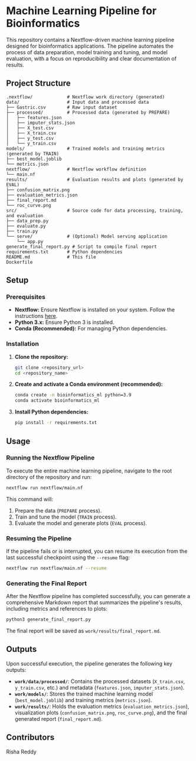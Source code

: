 # Machine Learning Pipeline for Bioinformatics

This repository contains a Nextflow-driven machine learning pipeline designed for bioinformatics applications. The pipeline automates the process of data preparation, model training and tuning, and model evaluation, with a focus on reproducibility and clear documentation of results.

## Project Structure

```
.nextflow/             # Nextflow work directory (generated)
data/                  # Input data and processed data
├── Gastric.csv        # Raw input dataset
├── processed/         # Processed data (generated by PREPARE)
│   ├── features.json
│   ├── imputer_stats.json
│   ├── X_test.csv
│   ├── X_train.csv
│   ├── y_test.csv
│   └── y_train.csv
models/                # Trained models and training metrics (generated by TRAIN)
├── best_model.joblib
└── metrics.json
nextflow/              # Nextflow workflow definition
└── main.nf
results/               # Evaluation results and plots (generated by EVAL)
├── confusion_matrix.png
├── evaluation_metrics.json
├── final_report.md
└── roc_curve.png
src/                   # Source code for data processing, training, and evaluation
├── data_prep.py
├── evaluate.py
├── train.py
└── serve/             # (Optional) Model serving application
    └── app.py
generate_final_report.py # Script to compile final report
requirements.txt       # Python dependencies
README.md              # This file
Dockerfile
```

## Setup

### Prerequisites

*   **Nextflow:** Ensure Nextflow is installed on your system. Follow the instructions [here](https://www.nextflow.io/docs/latest/getstarted.html#installation).
*   **Python 3.x:** Ensure Python 3 is installed.
*   **Conda (Recommended):** For managing Python dependencies.

### Installation

1.  **Clone the repository:**
    ```bash
    git clone <repository_url>
    cd <repository_name>
    ```

2.  **Create and activate a Conda environment (recommended):**
    ```bash
    conda create -n bioinformatics_ml python=3.9
    conda activate bioinformatics_ml
    ```

3.  **Install Python dependencies:**
    ```bash
    pip install -r requirements.txt
    ```

## Usage

### Running the Nextflow Pipeline

To execute the entire machine learning pipeline, navigate to the root directory of the repository and run:

```bash
nextflow run nextflow/main.nf
```

This command will: 
1.  Prepare the data (`PREPARE` process).
2.  Train and tune the model (`TRAIN` process).
3.  Evaluate the model and generate plots (`EVAL` process).

### Resuming the Pipeline

If the pipeline fails or is interrupted, you can resume its execution from the last successful checkpoint using the `--resume` flag:

```bash
nextflow run nextflow/main.nf --resume
```

### Generating the Final Report

After the Nextflow pipeline has completed successfully, you can generate a comprehensive Markdown report that summarizes the pipeline's results, including metrics and references to plots:

```bash
python3 generate_final_report.py
```

The final report will be saved as `work/results/final_report.md`.

## Outputs

Upon successful execution, the pipeline generates the following key outputs:

*   **`work/data/processed/`**: Contains the processed datasets (`X_train.csv`, `y_train.csv`, etc.) and metadata (`features.json`, `imputer_stats.json`).
*   **`work/models/`**: Stores the trained machine learning model (`best_model.joblib`) and training metrics (`metrics.json`).
*   **`work/results/`**: Holds the evaluation metrics (`evaluation_metrics.json`), visualization plots (`confusion_matrix.png`, `roc_curve.png`), and the final generated report (`final_report.md`).

## Contributors

Risha Reddy
